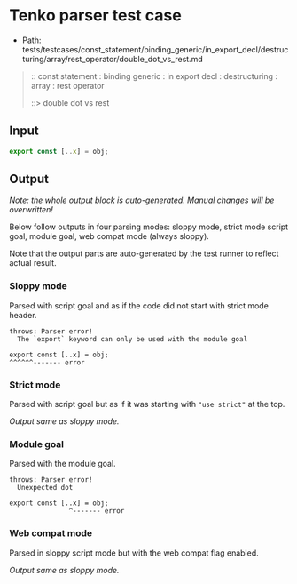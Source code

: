 # Tenko parser test case

- Path: tests/testcases/const_statement/binding_generic/in_export_decl/destructuring/array/rest_operator/double_dot_vs_rest.md

> :: const statement : binding generic : in export decl : destructuring : array : rest operator
>
> ::> double dot vs rest

## Input

`````js
export const [..x] = obj;
`````

## Output

_Note: the whole output block is auto-generated. Manual changes will be overwritten!_

Below follow outputs in four parsing modes: sloppy mode, strict mode script goal, module goal, web compat mode (always sloppy).

Note that the output parts are auto-generated by the test runner to reflect actual result.

### Sloppy mode

Parsed with script goal and as if the code did not start with strict mode header.

`````
throws: Parser error!
  The `export` keyword can only be used with the module goal

export const [..x] = obj;
^^^^^^------- error
`````

### Strict mode

Parsed with script goal but as if it was starting with `"use strict"` at the top.

_Output same as sloppy mode._

### Module goal

Parsed with the module goal.

`````
throws: Parser error!
  Unexpected dot

export const [..x] = obj;
               ^------- error
`````


### Web compat mode

Parsed in sloppy script mode but with the web compat flag enabled.

_Output same as sloppy mode._

